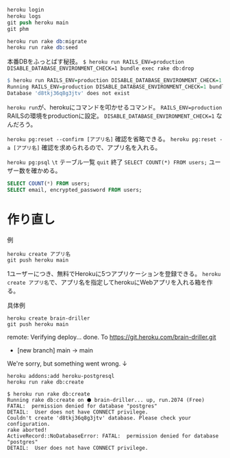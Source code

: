 ```s
heroku login
heroku logs
git push heroku main
git phm
```

```s
heroku run rake db:migrate
heroku run rake db:seed
```

本番DBをふっとばす秘技。
`$ heroku run RAILS_ENV=production DISABLE_DATABASE_ENVIRONMENT_CHECK=1 bundle exec rake db:drop`

```r
$ heroku run RAILS_ENV=production DISABLE_DATABASE_ENVIRONMENT_CHECK=1 bundle exec rake db:drop
Running RAILS_ENV=production DISABLE_DATABASE_ENVIRONMENT_CHECK=1 bundle exec rake db:drop on ⬢ brain-driller... up, run.6246 (Free)
Database 'd8tkj36q8g3jtv' does not exist
```

`heroku run`が、herokuにコマンドを叩かせるコマンド。
`RAILS_ENV=production` RAILSの環境をproductionに設定。
`DISABLE_DATABASE_ENVIRONMENT_CHECK=1` なんだろう。

`heroku pg:reset --confirm [アプリ名]` 確認を省略できる。
`heroku pg:reset -a [アプリ名]` 確認を求められるので、アプリ名を入れる。

`heroku pg:psql`
`\t` テーブル一覧
`quit` 終了
`SELECT COUNT(*) FROM users;` ユーザー数を確かめる。

```sql
SELECT COUNT(*) FROM users;
SELECT email, encrypted_password FROM users;
```

# 作り直し

例
```
heroku create アプリ名
git push heroku main
```

1ユーザーにつき、無料でHerokuに5つアプリケーションを登録できる。
`heroku create アプリ名`で、アプリ名を指定してherokuにWebアプリを入れる箱を作る。

具体例
```
heroku create brain-driller
git push heroku main
```
remote: Verifying deploy... done.
To https://git.heroku.com/brain-driller.git
 * [new branch]      main -> main

We're sorry, but something went wrong.
↓

```
heroku addons:add heroku-postgresql
heroku run rake db:create
```

```
$ heroku run rake db:create
Running rake db:create on ⬢ brain-driller... up, run.2074 (Free)
FATAL:  permission denied for database "postgres"
DETAIL:  User does not have CONNECT privilege.
Couldn't create 'd8tkj36q8g3jtv' database. Please check your configuration.
rake aborted!
ActiveRecord::NoDatabaseError: FATAL:  permission denied for database "postgres"
DETAIL:  User does not have CONNECT privilege.
```
